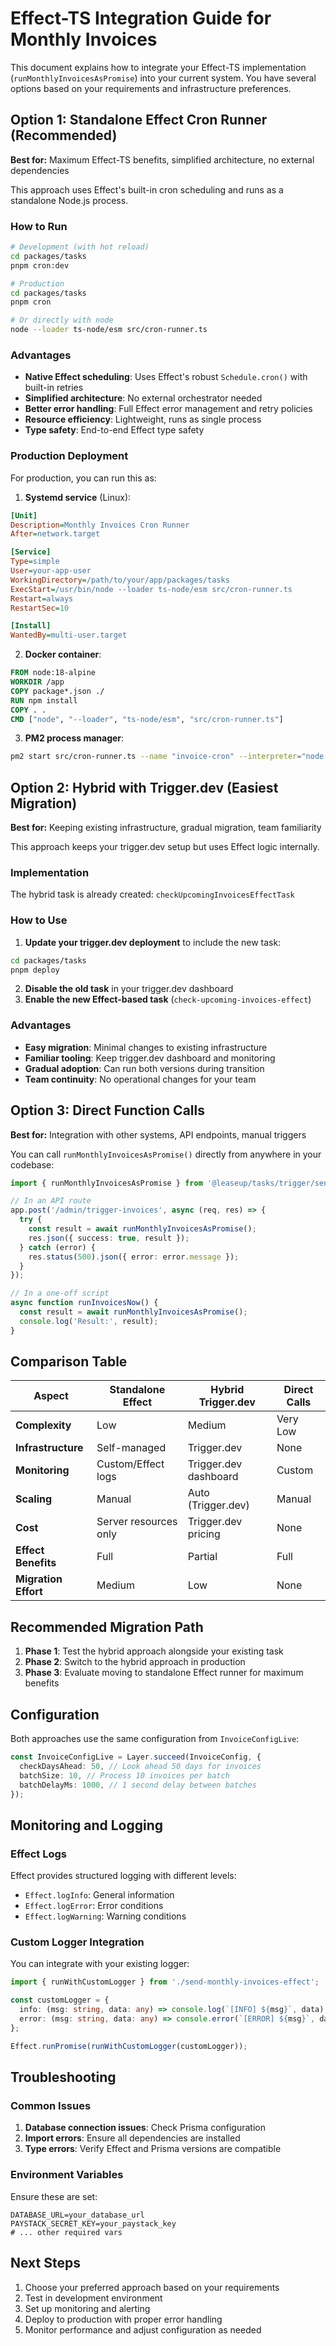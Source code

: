 # Effect-TS Integration Guide for Monthly Invoices

This document explains how to integrate your Effect-TS implementation (`runMonthlyInvoicesAsPromise`) into your current system. You have several options based on your requirements and infrastructure preferences.

## Option 1: Standalone Effect Cron Runner (Recommended)

**Best for:** Maximum Effect-TS benefits, simplified architecture, no external dependencies

This approach uses Effect's built-in cron scheduling and runs as a standalone Node.js process.

### How to Run

```bash
# Development (with hot reload)
cd packages/tasks
pnpm cron:dev

# Production
cd packages/tasks
pnpm cron

# Or directly with node
node --loader ts-node/esm src/cron-runner.ts
```

### Advantages

- **Native Effect scheduling**: Uses Effect's robust `Schedule.cron()` with built-in retries
- **Simplified architecture**: No external orchestrator needed
- **Better error handling**: Full Effect error management and retry policies
- **Resource efficiency**: Lightweight, runs as single process
- **Type safety**: End-to-end Effect type safety

### Production Deployment

For production, you can run this as:

1. **Systemd service** (Linux):

```ini
[Unit]
Description=Monthly Invoices Cron Runner
After=network.target

[Service]
Type=simple
User=your-app-user
WorkingDirectory=/path/to/your/app/packages/tasks
ExecStart=/usr/bin/node --loader ts-node/esm src/cron-runner.ts
Restart=always
RestartSec=10

[Install]
WantedBy=multi-user.target
```

2. **Docker container**:

```dockerfile
FROM node:18-alpine
WORKDIR /app
COPY package*.json ./
RUN npm install
COPY . .
CMD ["node", "--loader", "ts-node/esm", "src/cron-runner.ts"]
```

3. **PM2 process manager**:

```bash
pm2 start src/cron-runner.ts --name "invoice-cron" --interpreter="node --loader ts-node/esm"
```

## Option 2: Hybrid with Trigger.dev (Easiest Migration)

**Best for:** Keeping existing infrastructure, gradual migration, team familiarity

This approach keeps your trigger.dev setup but uses Effect logic internally.

### Implementation

The hybrid task is already created: `checkUpcomingInvoicesEffectTask`

### How to Use

1. **Update your trigger.dev deployment** to include the new task:

```bash
cd packages/tasks
pnpm deploy
```

2. **Disable the old task** in your trigger.dev dashboard
3. **Enable the new Effect-based task** (`check-upcoming-invoices-effect`)

### Advantages

- **Easy migration**: Minimal changes to existing infrastructure
- **Familiar tooling**: Keep trigger.dev dashboard and monitoring
- **Gradual adoption**: Can run both versions during transition
- **Team continuity**: No operational changes for your team

## Option 3: Direct Function Calls

**Best for:** Integration with other systems, API endpoints, manual triggers

You can call `runMonthlyInvoicesAsPromise()` directly from anywhere in your codebase:

```typescript
import { runMonthlyInvoicesAsPromise } from '@leaseup/tasks/trigger/send-monthly-invoices-effect';

// In an API route
app.post('/admin/trigger-invoices', async (req, res) => {
  try {
    const result = await runMonthlyInvoicesAsPromise();
    res.json({ success: true, result });
  } catch (error) {
    res.status(500).json({ error: error.message });
  }
});

// In a one-off script
async function runInvoicesNow() {
  const result = await runMonthlyInvoicesAsPromise();
  console.log('Result:', result);
}
```

## Comparison Table

| Aspect               | Standalone Effect     | Hybrid Trigger.dev    | Direct Calls |
| -------------------- | --------------------- | --------------------- | ------------ |
| **Complexity**       | Low                   | Medium                | Very Low     |
| **Infrastructure**   | Self-managed          | Trigger.dev           | None         |
| **Monitoring**       | Custom/Effect logs    | Trigger.dev dashboard | Custom       |
| **Scaling**          | Manual                | Auto (Trigger.dev)    | Manual       |
| **Cost**             | Server resources only | Trigger.dev pricing   | None         |
| **Effect Benefits**  | Full                  | Partial               | Full         |
| **Migration Effort** | Medium                | Low                   | None         |

## Recommended Migration Path

1. **Phase 1**: Test the hybrid approach alongside your existing task
2. **Phase 2**: Switch to the hybrid approach in production
3. **Phase 3**: Evaluate moving to standalone Effect runner for maximum benefits

## Configuration

Both approaches use the same configuration from `InvoiceConfigLive`:

```typescript
const InvoiceConfigLive = Layer.succeed(InvoiceConfig, {
  checkDaysAhead: 50, // Look ahead 50 days for invoices
  batchSize: 10, // Process 10 invoices per batch
  batchDelayMs: 1000, // 1 second delay between batches
});
```

## Monitoring and Logging

### Effect Logs

Effect provides structured logging with different levels:

- `Effect.logInfo`: General information
- `Effect.logError`: Error conditions
- `Effect.logWarning`: Warning conditions

### Custom Logger Integration

You can integrate with your existing logger:

```typescript
import { runWithCustomLogger } from './send-monthly-invoices-effect';

const customLogger = {
  info: (msg: string, data: any) => console.log(`[INFO] ${msg}`, data),
  error: (msg: string, data: any) => console.error(`[ERROR] ${msg}`, data),
};

Effect.runPromise(runWithCustomLogger(customLogger));
```

## Troubleshooting

### Common Issues

1. **Database connection issues**: Check Prisma configuration
2. **Import errors**: Ensure all dependencies are installed
3. **Type errors**: Verify Effect and Prisma versions are compatible

### Environment Variables

Ensure these are set:

```env
DATABASE_URL=your_database_url
PAYSTACK_SECRET_KEY=your_paystack_key
# ... other required vars
```

## Next Steps

1. Choose your preferred approach based on your requirements
2. Test in development environment
3. Set up monitoring and alerting
4. Deploy to production with proper error handling
5. Monitor performance and adjust configuration as needed
